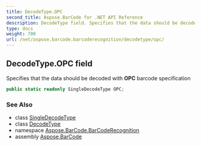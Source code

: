 ```yaml
---
title: DecodeType.OPC
second_title: Aspose.BarCode for .NET API Reference
description: DecodeType field. Specifies that the data should be decoded with OPC barcode specification
type: docs
weight: 700
url: /net/aspose.barcode.barcoderecognition/decodetype/opc/
---
```

## DecodeType.OPC field

Specifies that the data should be decoded with **OPC** barcode specification

```csharp
public static readonly SingleDecodeType OPC;
```

### See Also

* class [SingleDecodeType](../../singledecodetype/)
* class [DecodeType](../)
* namespace [Aspose.BarCode.BarCodeRecognition](../../../aspose.barcode.barcoderecognition/)
* assembly [Aspose.BarCode](../../../)


